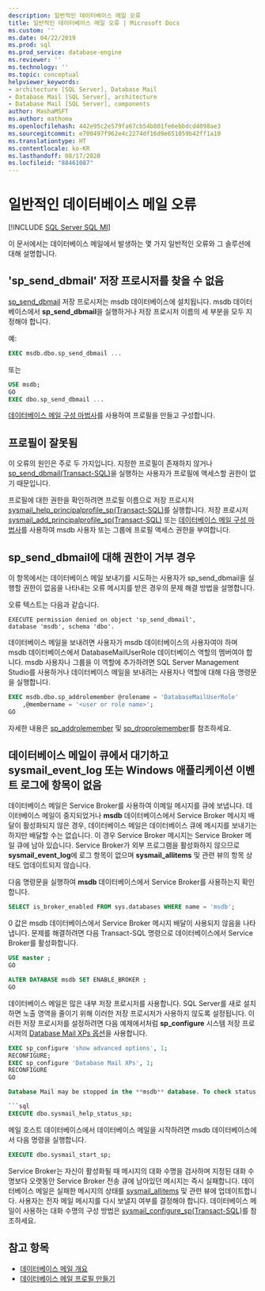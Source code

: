 ```yaml
---
description: 일반적인 데이터베이스 메일 오류
title: 일반적인 데이터베이스 메일 오류 | Microsoft Docs
ms.custom: ''
ms.date: 04/22/2019
ms.prod: sql
ms.prod_service: database-engine
ms.reviewer: ''
ms.technology: ''
ms.topic: conceptual
helpviewer_keywords:
- architecture [SQL Server], Database Mail
- Database Mail [SQL Server], architecture
- Database Mail [SQL Server], components
author: MashaMSFT
ms.author: mathoma
ms.openlocfilehash: 442e95c2e579fa67cb54b801fe6ebbdcd4098ae3
ms.sourcegitcommit: e700497f962e4c2274df16d9e651059b42ff1a10
ms.translationtype: HT
ms.contentlocale: ko-KR
ms.lasthandoff: 08/17/2020
ms.locfileid: "88461087"
---
```

# <a name="common-errors-with-database-mail"></a>일반적인 데이터베이스 메일 오류 
[!INCLUDE [SQL Server SQL MI](../../includes/applies-to-version/sql-asdbmi.md)]

이 문서에서는 데이터베이스 메일에서 발생하는 몇 가지 일반적인 오류와 그 솔루션에 대해 설명합니다.

## <a name="could-not-find-stored-procedure-sp_send_dbmail"></a>'sp_send_dbmail' 저장 프로시저를 찾을 수 없음
[sp_send_dbmail](../system-stored-procedures/sp-send-dbmail-transact-sql.md) 저장 프로시저는 msdb 데이터베이스에 설치됩니다. msdb 데이터베이스에서 **sp_send_dbmail**을 실행하거나 저장 프로시저 이름의 세 부분을 모두 지정해야 합니다.

예:
```sql
EXEC msdb.dbo.sp_send_dbmail ...
```

또는

```sql
USE msdb;
GO
EXEC dbo.sp_send_dbmail ...
```

[데이터베이스 메일 구성 마법사](configure-database-mail.md)를 사용하여 프로필을 만들고 구성합니다.

## <a name="profile-not-valid"></a>프로필이 잘못됨
이 오류의 원인은 주로 두 가지입니다. 지정한 프로필이 존재하지 않거나 [sp_send_dbmail(Transact-SQL)](../system-stored-procedures/sp-send-dbmail-transact-sql.md)을 실행하는 사용자가 프로필에 액세스할 권한이 없기 때문입니다.

프로필에 대한 권한을 확인하려면 프로필 이름으로 저장 프로시저 [sysmail_help_principalprofile_sp(Transact-SQL)](../system-stored-procedures/sysmail-help-principalprofile-sp-transact-sql.md)를 실행합니다. 저장 프로시저 [sysmail_add_principalprofile_sp(Transact-SQL)](../system-stored-procedures/sysmail-help-principalprofile-sp-transact-sql.md) 또는 [데이터베이스 메일 구성 마법사](configure-database-mail.md)를 사용하여 msdb 사용자 또는 그룹에 프로필 액세스 권한을 부여합니다.

## <a name="permission-denied-on-sp_send_dbmail"></a>sp_send_dbmail에 대해 권한이 거부 경우

이 항목에서는 데이터베이스 메일 보내기를 시도하는 사용자가 sp_send_dbmail을 실행할 권한이 없음을 나타내는 오류 메시지를 받은 경우의 문제 해결 방법을 설명합니다.

오류 텍스트는 다음과 같습니다.

```
EXECUTE permission denied on object 'sp_send_dbmail', 
database 'msdb', schema 'dbo'.
```

데이터베이스 메일을 보내려면 사용자가 msdb 데이터베이스의 사용자여야 하며 msdb 데이터베이스에서 DatabaseMailUserRole 데이터베이스 역할의 멤버여야 합니다. msdb 사용자나 그룹을 이 역할에 추가하려면 SQL Server Management Studio를 사용하거나 데이터베이스 메일을 보내려는 사용자나 역할에 대해 다음 명령문을 실행합니다.

```sql
EXEC msdb.dbo.sp_addrolemember @rolename = 'DatabaseMailUserRole'
    ,@membername = '<user or role name>';
GO
```
자세한 내용은 [sp_addrolemember](../system-stored-procedures/sp-addrolemember-transact-sql.md) 및 [sp_droprolemember](../system-stored-procedures/sp-droprolemember-transact-sql.md)를 참조하세요.

## <a name="database-mail-queued-no-entries-in-sysmail_event_log-or-windows-application-event-log"></a>데이터베이스 메일이 큐에서 대기하고 sysmail_event_log 또는 Windows 애플리케이션 이벤트 로그에 항목이 없음 

데이터베이스 메일은 Service Broker를 사용하여 이메일 메시지를 큐에 보냅니다. 데이터베이스 메일이 중지되었거나 **msdb** 데이터베이스에서 Service Broker 메시지 배달이 활성화되지 않은 경우, 데이터베이스 메일은 데이터베이스 큐에 메시지를 보내기는 하지만 배달할 수는 없습니다. 이 경우 Service Broker 메시지는 Service Broker 메일 큐에 남아 있습니다. Service Broker가 외부 프로그램을 활성화하지 않으므로 **sysmail_event_log**에 로그 항목이 없으며 **sysmail_allitems** 및 관련 뷰의 항목 상태도 업데이트되지 않습니다.

다음 명령문을 실행하여 **msdb** 데이터베이스에서 Service Broker를 사용하는지 확인합니다.

```sql
SELECT is_broker_enabled FROM sys.databases WHERE name = 'msdb';
```

0 값은 msdb 데이터베이스에서 Service Broker 메시지 배달이 사용되지 않음을 나타냅니다. 문제를 해결하려면 다음 Transact-SQL 명령으로 데이터베이스에서 Service Broker를 활성화합니다.

```sql
USE master ;
GO

ALTER DATABASE msdb SET ENABLE_BROKER ;
GO
``` 

데이터베이스 메일은 많은 내부 저장 프로시저를 사용합니다. SQL Server를 새로 설치하면 노출 영역을 줄이기 위해 이러한 저장 프로시저가 사용하지 않도록 설정됩니다. 이러한 저장 프로시저를 설정하려면 다음 예제에서처럼 **sp_configure** 시스템 저장 프로시저의 [Database Mail XPs 옵션](../../database-engine/configure-windows/database-mail-xps-server-configuration-option.md)을 사용합니다.

```sql
EXEC sp_configure 'show advanced options', 1;  
RECONFIGURE;
EXEC sp_configure 'Database Mail XPs', 1;  
RECONFIGURE  
GO  

Database Mail may be stopped in the **msdb** database. To check status of Database Mail, execute the following statement:

```sql
EXECUTE dbo.sysmail_help_status_sp;
```

메일 호스트 데이터베이스에서 데이터베이스 메일을 시작하려면 msdb 데이터베이스에서 다음 명령을 실행합니다.

```sql
EXECUTE dbo.sysmail_start_sp;
```

Service Broker는 자신이 활성화될 때 메시지의 대화 수명을 검사하며 지정된 대화 수명보다 오랫동안 Service Broker 전송 큐에 남아있던 메시지는 즉시 실패합니다. 데이터베이스 메일은 실패한 메시지의 상태를 [sysmail_allitems](../system-catalog-views/sysmail-allitems-transact-sql.md) 및 관련 뷰에 업데이트합니다. 사용자는 전자 메일 메시지를 다시 보낼지 여부를 결정해야 합니다. 데이터베이스 메일이 사용하는 대화 수명의 구성 방법은 [sysmail_configure_sp(Transact-SQL)](../system-stored-procedures/sysmail-configure-sp-transact-sql.md)를 참조하세요.



##  <a name="see-also"></a><a name="RelatedContent"></a> 참고 항목
  
-  [데이터베이스 메일 개요](database-mail.md)
-  [데이터베이스 메일 프로필 만들기](create-a-database-mail-profile.md)
  
  
